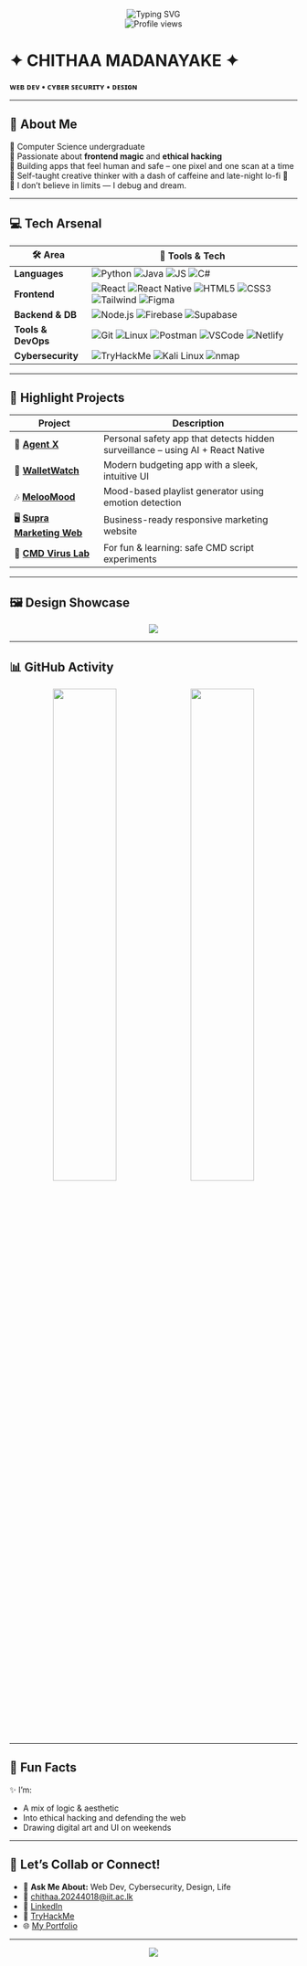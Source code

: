 <!-- Profile Banner -->
<p align="center">
  <img src="https://readme-typing-svg.demolab.com?font=Fira+Code&size=22&pause=1000&center=true&vCenter=true&width=440&height=45&lines=Hi+there!+I'm+Chithaa+%E2%9C%8B;Cybersecurity+Enthusiast;Frontend+Dev+%7C+UI%2FUX+Designer+%7C+Creative+Mind" alt="Typing SVG" />
  <br>
  <img src="https://komarev.com/ghpvc/?username=ChithaaMadanayake&color=blueviolet" alt="Profile views"/>
</p>

# ✦ CHITHAA MADANAYAKE ✦  
**ᴡᴇʙ ᴅᴇᴠ • ᴄʏʙᴇʀ ꜱᴇᴄᴜʀɪᴛʏ • ᴅᴇꜱɪɢɴ**

</div>

---

## 🌌 About Me  

🔹 Computer Science undergraduate  
🔹 Passionate about **frontend magic** and **ethical hacking**  
🔹 Building apps that feel human and safe – one pixel and one scan at a time  
🔹 Self-taught creative thinker with a dash of caffeine and late-night lo-fi 🌙  
🔹 I don’t believe in limits — I debug and dream.

---

## 💻 Tech Arsenal  

| 🛠️ Area | 🚀 Tools & Tech |
|--------|-----------------|
| **Languages** | ![Python](https://img.shields.io/badge/-Python-3776AB?logo=python&logoColor=white) ![Java](https://img.shields.io/badge/-Java-007396?logo=java&logoColor=white) ![JS](https://img.shields.io/badge/-JavaScript-F7DF1E?logo=javascript&logoColor=black) ![C#](https://img.shields.io/badge/-CSharp-239120?logo=c-sharp&logoColor=white) |
| **Frontend** | ![React](https://img.shields.io/badge/-React-61DAFB?logo=react&logoColor=black) ![React Native](https://img.shields.io/badge/-React%20Native-61DAFB?logo=react&logoColor=black) ![HTML5](https://img.shields.io/badge/-HTML5-E34F26?logo=html5&logoColor=white) ![CSS3](https://img.shields.io/badge/-CSS3-1572B6?logo=css3&logoColor=white) ![Tailwind](https://img.shields.io/badge/-Tailwind-38B2AC?logo=tailwind-css&logoColor=white) ![Figma](https://img.shields.io/badge/-Figma-F24E1E?logo=figma&logoColor=white) |
| **Backend & DB** | ![Node.js](https://img.shields.io/badge/-Node.js-339933?logo=node.js&logoColor=white) ![Firebase](https://img.shields.io/badge/-Firebase-FFCA28?logo=firebase&logoColor=black) ![Supabase](https://img.shields.io/badge/-Supabase-3ECF8E?logo=supabase&logoColor=black) |
| **Tools & DevOps** | ![Git](https://img.shields.io/badge/-Git-F05032?logo=git&logoColor=white) ![Linux](https://img.shields.io/badge/-Linux-FCC624?logo=linux&logoColor=black) ![Postman](https://img.shields.io/badge/-Postman-FF6C37?logo=postman&logoColor=white) ![VSCode](https://img.shields.io/badge/-VSCode-007ACC?logo=visual-studio-code&logoColor=white) ![Netlify](https://img.shields.io/badge/-Netlify-00C7B7?logo=netlify&logoColor=white) |
| **Cybersecurity** | ![TryHackMe](https://img.shields.io/badge/-TryHackMe-212C42?logo=tryhackme&logoColor=red) ![Kali Linux](https://img.shields.io/badge/-Kali%20Linux-268BEE?logo=kalilinux&logoColor=white) ![nmap](https://img.shields.io/badge/-Nmap-000000?logo=nmap&logoColor=white) |

---

## 🚀 Highlight Projects  

| Project | Description |
|--------|-------------|
| 🔐 [**Agent X**](https://agent-x-zeta.vercel.app/) | Personal safety app that detects hidden surveillance – using AI + React Native |
| 💸 [**WalletWatch**](https://www.linkedin.com/feed/update/urn:li:activity:7214636530487709696/) | Modern budgeting app with a sleek, intuitive UI |
| 🎶 [**MelooMood**](https://drive.google.com/file/d/1V7KVcRNqub8l880Rp_IryKSuv-kllus-/view) | Mood-based playlist generator using emotion detection |
| 🖥️ [**Supra Marketing Web**](https://www.linkedin.com/feed/update/urn:li:activity:7321896235160735744/) | Business-ready responsive marketing website |
| 🧪 [**CMD Virus Lab**](https://github.com/ChithaaMadanayake/viruses) | For fun & learning: safe CMD script experiments |

---

## 🖼️ Design Showcase

<div align="center">
  <img src="https://github-readme-stats.vercel.app/api/top-langs/?username=ChithaaMadanayake&layout=compact&theme=tokyonight" />
</div>

---

## 📊 GitHub Activity

<div align="center">
  <img src="https://github-readme-stats.vercel.app/api?username=ChithaaMadanayake&show_icons=true&theme=tokyonight" width="47%">
  <img src="https://streak-stats.demolab.com?user=ChithaaMadanayake&theme=tokyonight&hide_border=true" width="47%">
</div>

---

## 🧩 Fun Facts

✨ I’m:
- A mix of logic & aesthetic  
- Into ethical hacking and defending the web  
- Drawing digital art and UI on weekends  

---

## 🔗 Let’s Collab or Connect!

- 💬 **Ask Me About:** Web Dev, Cybersecurity, Design, Life  
- 📧 [chithaa.20244018@iit.ac.lk](mailto:chithaa.20244018@iit.ac.lk)  
- 🔗 [LinkedIn](https://www.linkedin.com/in/chithaa-mithmaa-madanayake-a3814a293)  
- 🔐 [TryHackMe](https://tryhackme.com/p/here..cta)  
- 🌐 [My Portfolio](https://chithaamadanayake.vercel.app/)

---

<p align="center">
  <img src="https://capsule-render.vercel.app/api?type=waving&color=0b0845&height=120&section=footer"/>
</p>

